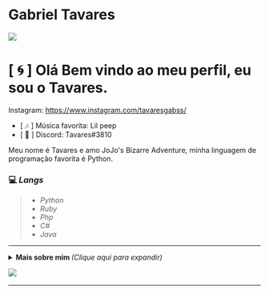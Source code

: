 # Gabriel Tavares

<p>
<img src= "https://camo.githubusercontent.com/71b837571c48af3aa60a73dbc9d5936aa359d78efbfa8a6743cbbbc16b80ef4d/68747470733a2f2f63646e2e646973636f72646170702e636f6d2f6174746163686d656e74732f3830353930323039333930363630383138362f3830353931333937323533353539303932322f74656e6f722e676966"/>
</p>

# [ 🌀 ] Olá Bem vindo ao meu perfil, eu sou o Tavares.

Instagram: https://www.instagram.com/tavaresgabss/

- [ 🎶 ] Música favorita: Lil peep
- [ 💬 ] Discord: Tavares#3810


Meu nome é Tavares e amo JoJo's Bizarre Adventure, minha linguagem de programação favorita é Python.

<h3>💻 <em>Langs</em></h3>
<blockquote>
  <ul>
    <li><em>Python</em></li>
    <li><em>Ruby</em></li>
    <li><em>Php</em></li>
    <li><em>C#</em></li>
    <li><em>Java</em></li>
  </ul>
</blockquote>

---

<details>
  <summary> <b> Mais sobre mim </b> <i>(Clique aqui para expandir)</i> </summary>
  <br>
  
  <a href="https://github.com/anuraghazra/github-readme-stats">
    <img align="center" src="https://github-readme-stats.vercel.app/api?username=GabrielTavares&show_icons=true&count_private=true&theme=radical&hide=issues" />
  </a>
  
   <h2 align="center">💰 Donate</h2>
 
 Chave **Pix** para quem quiser que eu continue postando scripts ferramentas de pentest e vírus
 ```
  (19) 99289-1236
 ```

<p>
<img src= "https://camo.githubusercontent.com/71b837571c48af3aa60a73dbc9d5936aa359d78efbfa8a6743cbbbc16b80ef4d/68747470733a2f2f63646e2e646973636f72646170702e636f6d2f6174746163686d656e74732f3830353930323039333930363630383138362f3830353931333937323533353539303932322f74656e6f722e676966"/>
</p>

  
---
  
  <p>
    <a href="https://github.com/ryo-ma/github-profile-trophy" align="center">
      <img align="center" src="https://github-profile-trophy.vercel.app/?theme=dracula&margin-w=8&column=6&username=Kiny-Kiny" alt="Trophies" />
    </a>
  </p>
  
  <img src="https://github-readme-stats.vercel.app/api/top-langs/?username=Kiny-Kiny&layout=compact&langs_count=999&theme=radical" alt="Langs" />
</p>
<hr>
<p align="center">
  <img src="https://github.com/Kiny-Kiny/Kiny-Kiny/blob/main/ova-jojo.gif" width="250px">
</p>
</details>

<p>
<img src= "https://camo.githubusercontent.com/71b837571c48af3aa60a73dbc9d5936aa359d78efbfa8a6743cbbbc16b80ef4d/68747470733a2f2f63646e2e646973636f72646170702e636f6d2f6174746163686d656e74732f3830353930323039333930363630383138362f3830353931333937323533353539303932322f74656e6f722e676966"/>
</p>
<hr>
